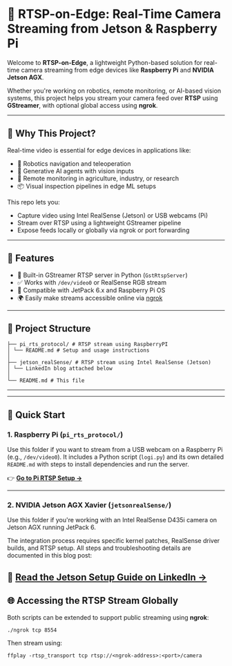 # 📡 RTSP-on-Edge: Real-Time Camera Streaming from Jetson & Raspberry Pi

Welcome to **RTSP-on-Edge**, a lightweight Python-based solution for real-time camera streaming from edge devices like **Raspberry Pi** and **NVIDIA Jetson AGX**.

Whether you're working on robotics, remote monitoring, or AI-based vision systems, this project helps you stream your camera feed over **RTSP** using **GStreamer**, with optional global access using **ngrok**.

---

## 🧠 Why This Project?

Real-time video is essential for edge devices in applications like:
- 🤖 Robotics navigation and teleoperation
- 🧠 Generative AI agents with vision inputs
- 🌱 Remote monitoring in agriculture, industry, or research
- 📦 Visual inspection pipelines in edge ML setups

This repo lets you:
- Capture video using Intel RealSense (Jetson) or USB webcams (Pi)
- Stream over RTSP using a lightweight GStreamer pipeline
- Expose feeds locally or globally via ngrok or port forwarding

---

## 🚀 Features

- 🔧 Built-in GStreamer RTSP server in Python (`GstRtspServer`)
- ✅ Works with `/dev/video0` or RealSense RGB stream
- 🧩 Compatible with JetPack 6.x and Raspberry Pi OS
- 🌍 Easily make streams accessible online via [ngrok](https://ngrok.com)

---

## 📂 Project Structure
```
├── pi_rts_protocol/ # RTSP stream using RaspberryPI
│ └── README.md # Setup and usage instructions
│
├── jetson_realSense/ # RTSP stream using Intel RealSense (Jetson)
│ └── LinkedIn blog attached below
│
└── README.md # This file
```


---

---

## 🚀 Quick Start

### 1. Raspberry Pi (`pi_rts_protocol/`)

Use this folder if you want to stream from a USB webcam on a Raspberry Pi (e.g., `/dev/video0`). It includes a Python script (`logi.py`) and its own detailed `README.md` with steps to install dependencies and run the server.

👉 [**Go to Pi RTSP Setup →**](./pi_rts_protocol/README.md)

---

### 2. NVIDIA Jetson AGX Xavier (`jetsonrealSense/`)

Use this folder if you're working with an Intel RealSense D435i camera on Jetson AGX running JetPack 6.

The integration process requires specific kernel patches, RealSense driver builds, and RTSP setup. All steps and troubleshooting details are documented in this blog post:

🔗 [**Read the Jetson Setup Guide on LinkedIn →**](https://www.linkedin.com/pulse/realsense-jetpack-6-complete-guide-rtsp-gstreamer-ngrok-shankar-aalqc/?trackingId=iF9%2B%2F%2Bi9SOmE5ifZmypiyQ%3D%3D)
---

## 🌐 Accessing the RTSP Stream Globally

Both scripts can be extended to support public streaming using **ngrok**:

```
./ngrok tcp 8554
```
Then stream using:
```
ffplay -rtsp_transport tcp rtsp://<ngrok-address>:<port>/camera
```
